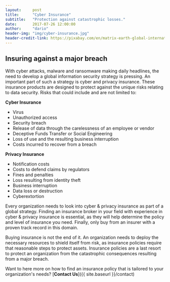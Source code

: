 ```yaml
---
layout:     post
title:      "Cyber Insurance"
subtitle:   "Protection against catastrophic losses."
date:       2017-07-26 12:00:00
author:     "dario"
header-img: "img/cyber-insurance.jpg"
header-credit-link: https://pixabay.com/en/matrix-earth-global-international-2502958/
---
```


## Insuring against a major breach

With cyber attacks, malware and ransomware making daily headlines, the need to develop a global information security strategy is pressing. An important part of such a strategy is cyber and privacy insurance. These insurance products are designed to protect against the unique risks relating to data security. Risks that could include and are not limited to:

**Cyber Insurance**

* Virus
* Unauthorized access
* Security breach
* Release of data through the carelessness of an employee or vendor
* Deceptive Funds Transfer or Social Engineering
* Loss of use and the resulting business interruption
* Costs incurred to recover from a breach

**Privacy Insurance**

* Notification costs
* Costs to defend claims by regulators
* Fines and penalties
* Loss resulting from identity theft
* Business interruption
* Data loss or destruction
* Cyberextortion

Every organization needs to look into cyber & privacy insurance as part of a global strategy. Finding an insurance broker in your field with experience in cyber & privacy insurance is essential, as they will help determine the policy and level of insurance you need. Finally, only buy from an insurer with a proven track record in this domain.

Buying insurance is not the end of it. An organization needs to deploy the necessary resources to shield itself from risk, as insurance policies require that reasonable steps to protect assets. Insurance policies are a last resort to protect an organization from the catastrophic consequences resulting from a major breach.

Want to here more on how to find an insurance policy that is tailored to your organization's needs? [**Contact Us**]({{ site.baseurl }}/contact)
